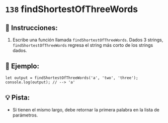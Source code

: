 # `138` findShortestOfThreeWords

## 📝 Instrucciones:

1. Escribe una función llamada `findShortestOfThreeWords`. Dados 3 strings, `findShortestOfThreeWords` regresa el string más corto de los strings dados.

## 📎 Ejemplo:

```Js
let output = findShortestOfThreeWords('a', 'two', 'three');
console.log(output); // --> 'a'
```

## 💡 Pista:

+ Si tienen el mismo largo, debe retornar la primera palabra en la lista de parámetros.
